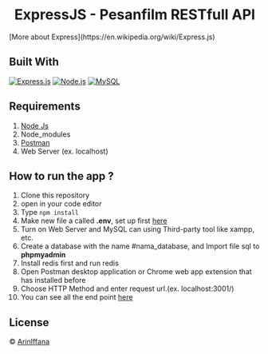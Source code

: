 <h1 align="center">ExpressJS - Pesanfilm RESTfull API</h1>
 [More about Express](https://en.wikipedia.org/wiki/Express.js)

## Built With

[![Express.js](https://img.shields.io/badge/Express.js-orange.svg?style=rounded-square)](https://expressjs.com/en/starter/installing.html)
[![Node.js](https://img.shields.io/badge/Node.js-green.svg?style=rounded-square)](https://nodejs.org/)
[![MySQL](https://img.shields.io/badge/MySQL-orange.svg?style=rounded-square)](https://www.mysql.com/)


## Requirements

1. <a href="https://nodejs.org/en/download/">Node Js</a>
2. Node_modules
3. <a href="https://www.getpostman.com/">Postman</a>
4. Web Server (ex. localhost)

## How to run the app ?

1. Clone this repository
2. open in your code editor
3. Type `npm install`
4. Make new file a called **.env**, set up first [here](#set-up-env-file)
5. Turn on Web Server and MySQL can using Third-party tool like xampp, etc.
6. Create a database with the name #nama_database, and Import file sql to **phpmyadmin**
7. Install redis first and run redis
8. Open Postman desktop application or Chrome web app extension that has installed before
9. Choose HTTP Method and enter request url.(ex. localhost:3001/)
10. You can see all the end point [here](https://documenter.getpostman.com/view/9852901/TzJoEfvL)


## License

© [ArinIffana](https://github.com/ArinIffana/)
